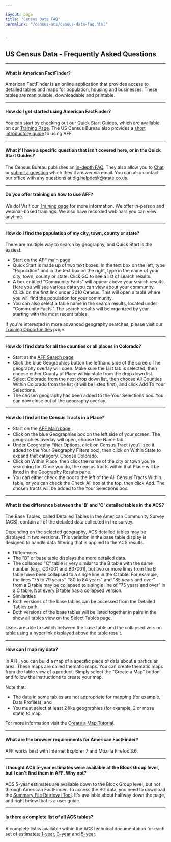 ```yaml
---

layout: page
title: "Census Data FAQ"
permalink: "/census-acs/census-data-faq.html"

    
---
```


## US Census Data - Frequently Asked Questions

- - -

#### What is American FactFinder?
American FactFinder is an online application that provides access to detailed tables and maps for population, housing and businesses. These tables are manipulable, downloadable and printable.

- - -

#### How do I get started using American FactFinder?
You can start by checking out our Quick Start Guides, which are available on our [Training Page](/demography/training.html). The US Census Bureau also provides a [short introductory guide](http://factfinder.census.gov/faces/nav/jsf/pages/index.xhtml) to using AFF.

- - -

#### What if I have a specific question that isn't covered here, or in the Quick Start Guides?
The Census Bureau publishes an [in-depth FAQ](https://ask.census.gov/faq.php?dept=769&id=5000). They also allow you to [Chat](https://ask.census.gov/chat/phplive.php?d=1) or [submit a question](https://ask.census.gov/newrequest.php) which they'll answer via email. You can also contact our office with any questions at [dlg.helpdesk@state.co.us](mailto:dlg.helpdesk@state.co.us).

- - -

#### Do you offer training on how to use AFF?
We do! Visit our [Training page](/demography/training.html) for more information. We offer in-person and webinar-based trainings. We also have recorded webinars you can view anytime.

- - -

#### How do I find the population of my city, town, county or state?

There are multiple way to search by geography, and Quick Start is the easiest.

- Start on the [AFF main page](http://factfinder2.census.gov/)
- Quick Start is made up of two text boxes. In the text box on the left, type "Population" and in the text box on the right, type in the name of your city, town, county or state. Click GO to see a list of search results.
- A box entitled "Community Facts" will appear above your search results. Here you will see various data you can view about your community. CLick on the first link under 2010 Census. This will open a table where you will find the population for your community.
- You can also select a table name in the search results, located under "Community Facts." The search results will be organized by year starting with the most recent tables.

If you're interested in more advanced geography searches, please visit our [Training Opportunities](/demography/training.html) page.

- - -
#### How do I find data for all the counties or all places in Colorado?

- Start at the [AFF Search page](http://factfinder2.census.gov/faces/nav/jsf/pages/searchresults.xhtml?refresh=t)
- Click the blue Geographies button the lefthand side of the screen. The geography overlay will open. Make sure the List tab is selected, then choose either County of Place within state from the drop down list.
- Select Colorado from the next drop down list, then choose All Counties Within Colorado from the list (it will be listed first), and click Add To Your Selections.
- The chosen geography has been added to the Your Selections box. You can now close out of the geography overlay.

- - -

#### How do I find all the Census Tracts in a Place?

- Start on the [AFF Main page](http://factfinder2.census.gov/faces/nav/jsf/pages/index.xhtml)
- Click on the blue Geographies box on the left side of your screen. The geographies overlay will open, choose the Name tab.
- Under Geography Filter Options, click on Census Tract (you'll see it added to the Your Geography Filters box), then click on Within State to expand that category. Choose Colorado.
- Click on Within Place, then click the name of the city or town you're searching for. Once you do, the census tracts within that Place will be listed in the Geography Results pane.
- You can either check the box to the left of the All Census Tracts Within... table, or you can check the Check All box at the top, then click Add. The chosen tracts will be added to the Your Selections box.

- - -

#### What is the difference between the 'B' and 'C' detailed tables in the ACS?
The Base Tables, called Detailed Tables in the American Community Survey (ACS), contain all of the detailed data collected in the survey.

Depending on the selected geography, ACS detailed tables may be displayed in two versions. This variation in the base table display is designed to handle data filtering that is applied to the ACS results.

- Differences
 - The "B" or base table displays the more detailed data.
 - The collapsed "C" table is very similar to the B table with the same number (e.g., C07001 and B07001), but two or more lines from the B table have been collapsed to a single line in the C table. For example, the lines "75 to 79 years", "80 to 84 years" and "85 years and over" from a B table may be collapsed to a single line of "75 years and over" in a C table. Not every B table has a collapsed version.
- Similarities
 - Both versions of the base tables can be accessed from the Detailed Tables path.
 - Both versions of the base tables will be listed together in pairs in the show all tables view on the Select Tables page.

Users are able to switch between the base table and the collapsed version table using a hyperlink displayed above the table result.
- - -
#### How can I map my data?
In AFF, you can build a map of a specific piece of data about a particular area. These maps are called thematic maps. You can create thematic maps from the table view of a product. Simply select the "Create a Map" button and follow the instructions to create your map.

Note that:

- The data in some tables are not appropriate for mapping (for example, Data Profiles); and  
- You must select at least 2 like geographies (for example, 2 or mose state) to map.

For more information visit the [Create a Map Tutorial](http://factfinder2.census.gov/help/en/tutorials/createmap_tut.htm).
- - -
#### What are the browser requirements for American FactFinder?
AFF works best with Internet Explorer 7 and Mozilla Firefox 3.6.
- - -
#### I thought ACS 5-year estimates were available at the Block Group level, but I can't find them in AFF. Why not?
ACS 5-year estimates are available down to the Block Group level, but not through American FactFinder. To access the BG data, you need to download the [Summary File Retrieval Tool](http://www.census.gov/acs/www/data_documentation/summary_file/). It's available about halfway down the page, and right below that is a user guide.
- - -
#### Is there a complete list of all ACS tables?
A complete list is available within the ACS technical documentation for each set of estimates: [1-year](http://www2.census.gov/acs2010_1yr/summaryfile/ACS_2010_SF_Tech_Doc.pdf), [3-year](http://www2.census.gov/acs2010_3yr/summaryfile/ACS_2008-2010_SF_Tech_Doc.pdf) and [5-year](http://www2.census.gov/acs2010_5yr/summaryfile/ACS_2006-2010_SF_Tech_Doc.pdf).